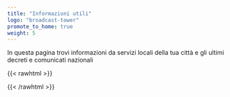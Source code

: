 ```yaml
---
title: "Informazioni utili"
logo: "broadcast-tower"
promote_to_home: true
weight: 5
---
```


In questa pagina trovi informazioni da servizi locali della tua città e gli ultimi decreti e comunicati nazionali


{{< rawhtml >}}
<!--<h3>Cosa fare se non ti senti bene</h3>
<ul>
<li>Vuoi chiarimenti sul Coronavirus?<br />
Chiama il numero verde 800.192.020 (Regione Piemonte)</li>
<li>Hai la febbre oltre 37,5 ° e altri sintomi influenzali?</br>
Se hai la febbre oltre 37,5 ° e altri sintomi influenzali chiama il tuo medico di famiglia</li>
<li>In caso di altre emergenze<br />
In caso di altre emergenze chiama il numero 112</li>
</ul>-->
{{< /rawhtml >}}
